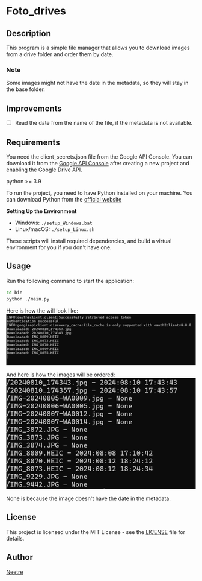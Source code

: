 # Foto_drives

## Description

This program is a simple file manager that allows you to download images from a drive folder and order them by date.

### Note

Some images might not have the date in the metadata, so they will stay in the base folder.

## Improvements

- [ ] Read the date from the name of the file, if the metadata is not available.

## Requirements

You need the client_secrets.json file from the Google API Console. You can download it from the [Google API Console](https://console.developers.google.com/) after creating a new project and enabling the Google Drive API.

python >= 3.9

To run the project, you need to have Python installed on your machine. You can download Python from the [official website](https://www.python.org/downloads/)

**Setting Up the Environment**

* Windows: `./setup_Windows.bat`
* Linux/macOS: `./setup_Linux.sh`

These scripts will install required dependencies, and build a virtual environment for you if you don't have one.

## Usage

Run the following command to start the application:

```bash
cd bin
python ./main.py
```

Here is how the will look like:
![download](./data/readme/download.png)

And here is how the images will be ordered:
![ordered](./data/readme/order.png)

None is because the image doesn't have the date in the metadata.

## License

This project is licensed under the MIT License - see the [LICENSE](LICENSE) file for details.

## Author

[Neetre](https://github.com/Neetre)
